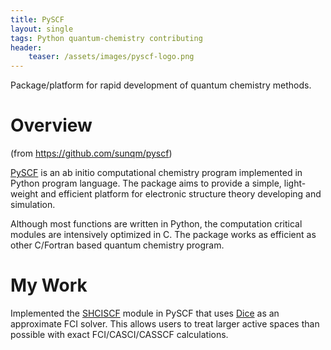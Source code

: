 ```yaml
---
title: PySCF
layout: single
tags: Python quantum-chemistry contributing
header:
    teaser: /assets/images/pyscf-logo.png
---
```

Package/platform for rapid development of quantum chemistry methods.

# Overview 
(from https://github.com/sunqm/pyscf)

[PySCF](https://github.com/sunqm/pyscf) is an ab initio computational chemistry program implemented in Python program language. The package aims to provide a simple, light-weight and efficient platform for electronic structure theory developing and simulation.

Although most functions are written in Python, the computation critical modules are intensively optimized in C. The package works as efficient as other C/Fortran based quantum chemistry program.

# My Work
Implemented the [SHCISCF](https://github.com/pyscf/pyscf/tree/master/pyscf/shciscf) module in PySCF that uses [Dice](https://sanshar.github.io/Dice/) as an approximate FCI solver.
This allows users to treat larger active spaces than possible with exact FCI/CASCI/CASSCF calculations.